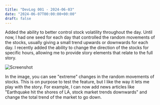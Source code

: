 ```yaml
---
title: "DevLog 001 - 2024-06-03"
date: "2024-06-07T00:00:00+00:00"
draft: false
---
```


Added the ability to better control stock volatility throughout the day. Until now, I had one seed for each day that controlled the random movements of the stocks, usually giving a small trend upwards or downwards for each day. I recently added the ability to change the direction of the stocks for specific hours, allowing me to provide story elements that relate to the full story. 

![Screenshot](/Volatility.png)

In the image, you can see "extreme" changes in the random movements of stocks. This is on purpose to test the feature, but I like the way it lets me play with the story. For example, I can now add news articles like "Earthquake hit the shores of LA, stock market trends downwards" and change the total trend of the market to go down.